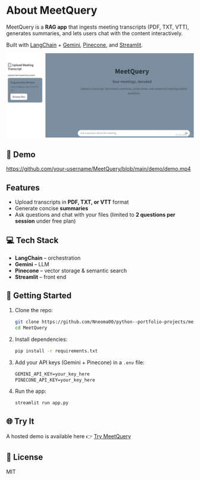 
# About MeetQuery  

MeetQuery is a **RAG app** that ingests meeting transcripts (PDF, TXT, VTT), generates summaries, and lets users chat with the content interactively.  

Built with [LangChain](https://www.langchain.com/) + [Gemini](https://ai.google/), [Pinecone](https://www.pinecone.io/), and [Streamlit](https://streamlit.io/). 


![MeetQuery UI](https://raw.githubusercontent.com/Nneoma00/python--portfolio-projects/main/demos/meetquery-ui.JPG)


## 🎥 Demo
https://github.com/your-username/MeetQuery/blob/main/demo/demo.mp4  

## Features
- Upload transcripts in **PDF, TXT, or VTT** format  
- Generate concise **summaries**  
- Ask questions and chat with your files (limited to **2 questions per session** under free plan)  


## 💻 Tech Stack
- **LangChain** – orchestration  
- **Gemini** – LLM  
- **Pinecone** – vector storage & semantic search  
- **Streamlit** – front end  


## 🚀 Getting Started

1. Clone the repo:  
   ```bash
   git clone https://github.com/Nneoma00/python--portfolio-projects/meetQuery.git
   cd MeetQuery
    ```

2. Install dependencies:

   ```bash
   pip install -r requirements.txt
   ```

3. Add your API keys (Gemini + Pinecone) in a `.env` file:

   ```
   GEMINI_API_KEY=your_key_here
   PINECONE_API_KEY=your_key_here
   ```

4. Run the app:

   ```bash
   streamlit run app.py
   ```

## 🌐 Try It

A hosted demo is available here 👉 [Try MeetQuery](https://meetquery.streamlit.app/)

## 📜 License

MIT


